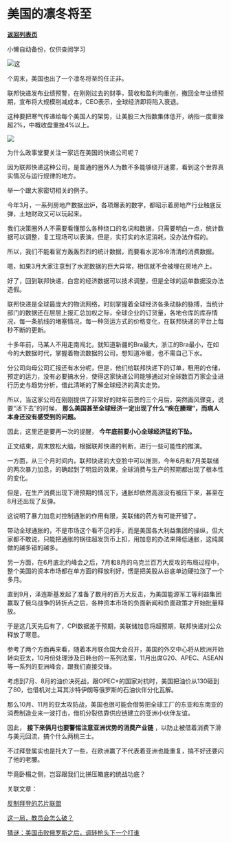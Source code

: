 # 美国的凛冬将至

[**返回列表页**](/gzh/政事堂2019)

小懒自动备份，仅供查阅学习

![](https://mmbiz.qpic.cn/mmbiz_jpg/rxhS23yu8cN5hOtbhdibqTEdMfIflSFVicmqqjrW453om5y8OUZqib8malb1vz1fzMzamBroUAMzmMUrQN6crINag/640?wx_fmt=jpeg)这

个周末，美国也出了一个凛冬将至的任正非。  

联邦快递发布业绩预警，在刚刚过去的财季，营收和盈利均重创，撤回全年业绩预期，宣布将大规模削减成本，CEO表示，全球经济即将陷入衰退。

这种要把寒气传递给每个美国人的架势，让美股三大指数集体低开，纳指一度重挫超2%，中概收盘重挫4%以上。

![](https://mmbiz.qpic.cn/mmbiz_jpg/rxhS23yu8cN5hOtbhdibqTEdMfIflSFVicicuUtlEdkmQkkdac7JQkMXouyGkh0pmk9Y5yMm8G7RVgCBRI6sotiajQ/640?wx_fmt=jpeg)

为什么政事堂要关注一家远在美国的快递公司呢？  

因为联邦快递这种公司，是普通的圈外人为数不多能够绕开迷雾，看到这个世界真实情况与运行规律的地方。

举一个跟大家密切相关的例子。  

今年3月，一系列房地产数据出炉，各项爆表的数字，都昭示着房地产行业触底反弹，土地财政又可以玩起来。

我们决策圈外人不需要看懂那么各种绕口的名词和数据，只需要明白一点，统计数据可以调整，复工现场可以表演，但是，实打实的水泥消耗，没办法作假的。

所以，我们不能看官方轰轰烈烈的统计数据，而要看水泥冷冷清清的消费数据。

嗯，如果3月大家注意到了水泥数据的巨大异常，相信就不会被埋在房地产上。

好了，回到联邦快递，白宫的经济数据可以技术调整，但是全球的运单数据没办法造假。  

联邦快递是全球最庞大的物流网络，时刻掌握着全球经济各条动脉的脉搏，当统计部门的数据还在层层上报汇总加权之际，全球企业的订货量，各地仓库的库存情况，每一条航线的堵塞情况，每一种货运方式的价格变化，在联邦快递的平台上每秒不断的更新。

十多年前，马某人不用走南闯北，就知道新疆的Bra最大，浙江的Bra最小，在如今的大数据时代，掌握着物流数据的公司，想知道冷暖，也不需自己下水。

分公司向母公司汇报还有水分呢，但是，他们给联邦快递下的订单，租用的仓储，预定的运力，没有必要搞水分，使得这家快递公司能够通过对全球数百万家企业进行历史与趋势分析，借此清晰的了解全球经济的真实走势。

所以，当这家公司在刚刚提供了非常好的财年前景的三个月后，突然画风骤变，说要“活下去”的时候，
**那么美国甚至全球经济一定出现了什么“疾在腠理”，而病人本身还没有感受到的问题。**  

因此，这里还是要再一次的提醒， **今年底前要小心全球经济猛的下坠。**  

正文结束，周末放松大脑，根据联邦快递的判断，进行一些可能性的推演。

一方面，从三个月时间内，联邦快递的大变脸中可以推测，今年6月和7月美联储的两次暴力加息，的确起到了明显的效果，全球消费与生产的预期都出现了根本性的变化。  

但是，在生产消费出现下滑预期的情况下，通胀却依然高涨没有被压下来，甚至在8月还出现了反弹。

这说明了暴力加息对控制通胀的作用有限，美联储的药方有可能开错了。

带动全球通胀的，不是市场这个看不见的手，而是美国各大利益集团的操纵，但大家都不敢说，只能把通胀的锅往超发货币上扣，用加息的办法来降低通胀，这纯属做的越多错的越多。

另一方面，在6月底北约峰会之后，7月和8月的乌克兰百万大反攻的布局过程中，整个美国的资本市场都在单方面的释放利好，愣是把美股从谷底单边硬拉涨了一个多月。

直到9月，泽连斯基发起了准备了数月的百万大反击，为美国能源军工等利益集团赢取了俄乌战争的转折点之后，各种资本市场的负面新闻和负面政策才开始批量释放。

于是这几天先后有了，CPI数据差于预期，美联储加息将超预期，联邦快递对公众释放了寒意。  

参考了两个方面再来看，随着本月联合国大会召开，美国的外交中心将从欧洲开始转向亚太，10月份处理涉及日韩台的一系列法案，11月出席G20、APEC、ASEAN等一系列的亚洲峰会，跟我们直接交锋。  

考虑到7月、8月的油价决死战，跟OPEC+的国家对抗时，美国把油价从130砸到了80，也借机对土耳其沙特伊朗等俄罗斯的石油伙伴分化瓦解。

那么10月、11月的亚太攻防战，美国也很可能会借势把全球工厂的东亚和东南亚的消费制造业来一波打击，借机分裂依靠供应链建立的亚洲小伙伴友谊。

因此， **接下来俩月也要警惕注意亚洲优势的消费产业链** ，以防止被借着消费下滑与美元回流，搞个什么两桃三士。  

不过拜登属实也是托大了一些，在欧洲赢了不代表着亚洲也能重复，搞不好还要闪了他的老腰。

毕竟卧榻之侧，岂容跟我们比拼压箱底的统战功底？

关联文章：  

[反制拜登的芯片联盟](http://mp.weixin.qq.com/s?__biz=MzAwMzU1ODAwOQ==&mid=2650390934&idx=1&sn=ce72ae37f5a40da7d70d7276b95638fb&chksm=83343e80b443b796a4e895df6b06f65cdea1eacf67893a2c644adef403d3c398fda7789ca0ff&scene=21#wechat_redirect)  

[这一局，教员会怎么破？](http://mp.weixin.qq.com/s?__biz=MzAwMzU1ODAwOQ==&mid=2650390954&idx=1&sn=f22446d64d3e62f755648521b2068aa4&chksm=83343ebcb443b7aaff9b1ec0f11c7c6f4313d2edfd6fbf784709c93de71ecb7cd1e0a9350461&scene=21#wechat_redirect)  

[猜谜：美国击败俄罗斯之后，调转枪头下一个打谁]()

